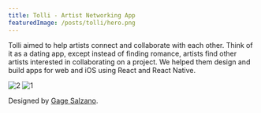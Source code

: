 ```yaml
---
title: Tolli - Artist Networking App
featuredImage: /posts/tolli/hero.png
---
```


Tolli aimed to help artists connect and collaborate with each other. Think of it as a dating app, except instead of finding romance, artists find other artists interested in collaborating on a project. We helped them design and build apps for web and iOS using React and React Native.

<img alt="2" src="/posts/tolli/2.png" />

<img alt="1" src="/posts/tolli/1.png" />

Designed by [Gage Salzano](https://studioapt.co/).
